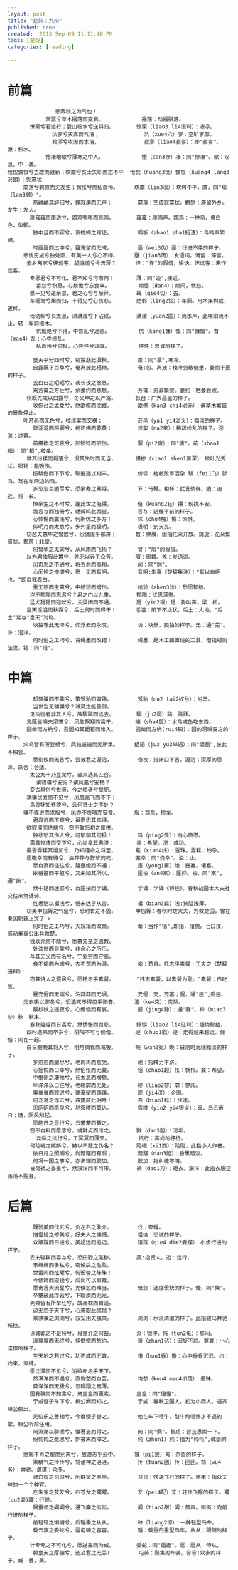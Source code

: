 ```yaml
---
layout: post
title: "楚辞：九辩"
published: true
created:  2013 Sep 09 11:11:40 PM
tags: [楚辞]
categories: [reading]

---
```


# 前篇

                   悲哉秋之为气也！             
                萧瑟兮草木摇落而变衰。            摇落：动摇脱落。
           憭栗兮若远行；登山临水兮送将归。       憭栗（liao3 li4潦利）：凄凉。
                  泬寥兮天高而气清；              泬（xue4穴）寥：空旷寥廓。
                  寂漻兮收潦而水清，              寂漻（liao4寂寥）：即"寂寥"。潦：积水。
                憯凄增欷兮薄寒之中人。            憯（can3惨）凄：同"惨凄"。欷：叹息。中：袭。
    怆怳懭悢兮去故而就新；坎廪兮贫士失职而志不平  怆怳（huang3恍）懭悢（kuang4 lang3况朗）：失意状
         廓落兮羁旅而无友生；惆怅兮而私自怜。     坎廪（lin3凛）：坎坷不平。廪，同"壈（lan3懒）"。
            燕翩翩其辞归兮，蝉寂漠而无声；        廓落：空虚寂寞状。羁旅：滞留外乡。友生：友人。
           雁雍雍而南游兮，鵾鸡啁哳而悲鸣。       雍雍：雁鸣声。鵾鸡：一种鸟，黄白色，似鹤。
            独申旦而不寐兮，哀蟋蟀之宵征。        啁哳（zhao1 zha1招渣）：鸟鸣声繁细。
            时亹亹而过中兮，蹇淹留而无成。        亹（wei3伪）亹：行进不停的样子。
         悲忧穷戚兮独处廓，有美一人兮心不绎。     蹇（jian3简）：发语词。淹留：滞留。
          去乡离家兮徕远客，超逍遥兮今焉薄？      绎："怿"的假借，愉快。徕远客：来作远客。
           专思君兮不可化，君不知兮可奈何！       薄：同"迫",接近。
             蓄怨兮积思，心烦憺兮忘食事。         烦憺（dan4）：烦闷，忧愁。
           愿一见兮道余意，君之心兮与余异。       朅（qie4切）：去。
           车既驾兮朅而归，不得见兮心伤悲。       结軨（ling2铃）：车厢。用木条构成，故称。
           倚结軨兮长太息，涕潺湲兮下沾轼。       潺湲（yuan2圆）：流水声，此喻泪流不止。轼：车前横木。
             忼慨绝兮不得，中瞀乱兮迷惑。         忼（kang1慷）慨：同"慷慨"。瞀（mao4）乱：心中烦乱。
             私自怜兮何极，心怦怦兮谅直。         怦怦：忠诚的样子。

            皇天平分四时兮，窃独悲此凛秋。        廪：同"凛",寒冷。
            白露既下百草兮，奄离披此梧楸。        奄:忽。离披：枝叶分散低垂，萎而不振的样子。
            去白日之昭昭兮，袭长夜之悠悠。        
            离芳蔼之方壮兮，余萎约而悲愁。        芳蔼：芳菲繁荣。萎约：枯萎衰败。
          秋既先戒以白露兮，冬又申之以严霜。      恢台：广大昌盛的样子。
            收恢台之孟夏兮，然欿傺而沈臧。        欿傺（kan3 chi4砍赤）：谓草木繁盛的景象停止。
         叶菸邑而无色兮，枝烦挐而交横；           菸邑（yu1 yi4淤义）：黯淡的样子。
            颜淫溢而将罢兮，柯彷佛而萎黄；        烦挐（na2拿）：稀疏纷乱的样子。淫滥：过甚。
            萷櫹槮之可哀兮，形销铄而瘀伤。        罢（pi2疲）：同"疲"。萷（shao1梢）：同"梢",枝条。
          惟其纷糅而将落兮，恨其失时而无当。      櫹槮（xiao1 shen1萧深）：枝叶光秃状。销铄：指毁伤。
            揽騑辔而下节兮，聊逍遥以相羊。        纷糅：枯枝败草混杂 騑（fei1飞）骖马，驾在车两边的马。
            岁忽忽百遒尽兮，恐余寿之弗将。        节：马鞭。相佯：犹言徜徉。遒：迫近。将：长。
            悼余生之不时兮，逢此世之俇攘。        俇（kuang2狂）攘：纷扰不安。
            澹容与而独倚兮，蟋蟀鸣此西堂。        容与：迟缓不前的样子。
            心怵惕而震荡兮，何所忧之多方！        怵（chu4触）惕：惊惧。
            仰明月而太息兮，步列星而极明。        极明：到天亮。
          窃悲夫蕙华之曾敷兮，纷旖旎乎都房；      敷：伸展，借指花朵开放。旖旎：花朵繁盛状。都房：北堂。
            何曾华之无实兮，从风雨而飞扬？        曾："层"的假借。
          以为君独服此蕙兮，羌无以异于众芳。      服：佩戴。羌：发语词。
            闵奇思之不通兮，将去君而高翔。        闵：同"悯"。
            心闵怜之惨凄兮，愿一见而有明。        有明:朱熹《楚辞集注》："有以自明也。"即自我表白。
            重无怨而生离兮，中结轸而增伤。        结轸（zhen3诊）：愁思郁结。
           岂不郁陶而思君兮？君之门以九重。       郁陶：忧思深重。
           猛犬狺狺而迎吠兮，关梁闭而不通。       狺（yin2银）狺：狗叫声。梁：桥。
          皇天淫溢而秋霖兮，后土何时而得干！      淫溢：雨下不止状。后土：大地。"后土"常与"皇天"对称。
            块独守此无泽兮，仰浮云而永叹。        块：块然，孤独的样子。无：通"芜"。泽：沼泽。
            何时俗之工巧兮，背绳墨而改错！        绳墨：是木工画直线的工具，借指规则法度。错：同"措"。
                                                  
# 中篇                                            
                                                           
            却骐骥而不乘兮，策驽骀而取路。        驽骀（nu2 tai2奴台）：劣马。
            当世岂无骐骥兮？诚莫之能善御。        
           见执辔者非其人兮，故駶跳而远去。       駶（ju2局）跳：跳跃。
          凫雁皆唼夫梁藻兮，凤愈飘翔而高举。      唼（sha4厦）：水鸟或鱼吃东西。
          圆凿而方枘兮，吾固知其鉏铻而难入。      圆凿而方枘(rui4锐)：圆的洞眼安方的榫子。
         众鸟皆有所登栖兮，凤独遑遑而无所集。     鉏鋙（ju3 yu3举语）：同"龃龉",彼此不相合。
            愿衔枚而无言兮，尝被君之渥洽，        衔枚：指闭口不言。渥洽：深厚的恩泽。匹合：合适。
           太公九十乃显荣兮，诚未遇其匹合。       
             谓骐骥兮安归？谓凤凰兮安栖？         
           变古易俗兮世衰，今之相者兮举肥。       
          骐骥伏匿而不见兮，凤凰高飞而不下；      
           鸟兽犹知怀德兮，云何贤士之不处？       
         骥不骤进而求服兮，凤亦不贪喂而妄食。     服：驾车，拉车。
            君弃远而不察兮，虽愿忠其焉得。        
          欲寂漠而绝端兮，窃不敢忘初之厚德。      
            独悲愁其伤人兮，冯郁郁其何极！        冯（ping2凭）：内心愤懑。
           霜露惨凄而交下兮，心尚幸其弗济；       幸：希望。济：成功。
          霰雪雰糅其增加兮，乃知遭命之将至。      霰（xian4线）：雪珠。雰糅：纷杂。
          愿徼幸而有待兮，泊莽莽与野草同死。      徼幸：同"侥幸"。泊：止。
            愿自直而径往兮，路壅绝而不通；        壅（yong1雍）绝：壅塞，堵塞。
            欲循道而平驱兮，又未知其所以，        压桉（an4案）：压抑。桉，同"案",通"按"。
            然中路而迷惑兮，自压按而学诵。        学诵：学诵《诗经》。春秋战国士大夫社交往来常诵诗。
            性愚陋以褊浅兮，信未达乎从容。        褊（bian3扁）浅:狭隘浅薄。
          窃美申包胥之气盛兮，恐时世之不固。      申包胥：春秋时楚大夫，为救楚国，曾在秦国朝廷上哭了->
            何时俗之工巧兮，灭规矩而改凿。        凿：当作"错",即措，措施。七日夜，感动秦哀公出兵救楚。
           独耿介而不随兮，愿慕先圣之遗教。       
            处浊世而显荣兮，非余心之所乐。        
           与其无义而有名兮，宁处穷而守高。       
            食不偷而为饱兮，衣不苟而为温。        偷：苟且。托志乎素餐：王夫之《楚辞通释》：
           窃慕诗人之遗风兮，愿托志乎素餐。       "托志素餐，以素餐为耻。"素餐：白吃饭。
            蹇充倔而无端兮，泊莽莽而无垠。        充倔：充，充塞；倔，通"屈",委屈。
         无衣裘以御冬兮，恐溘死不得见乎阳春。     溘（ke4克）：突然。
            靓杪秋之遥夜兮，心缭悷而有哀。        靓（jing4静）：通"静"。杪（miao3秒）秋：秋末。
           春秋逴逴而日高兮，然惆怅而自悲。       缭悷（liao2 li4辽利）：缠绕郁结。
          四时递来而卒岁兮，阴阳不可与俪偕。      逴（chuo1戳）逴：走得越来越远。俪偕：同在一起。
          白日蜿晚其将入兮，明月销铄而减毁。      晼（wan3宛）晚：日落时光线黯淡的样子。
            岁忽忽而遒尽兮，老冉冉而愈弛。        驰：指精力不济。
            心摇悦而日幸兮，然怊怅而无翼。        怊（chao1超）怅：惆怅。冀：希望。
            中憯恻之凄怆兮，长太息而增欷。        
            年洋洋以日往兮，老嵺廓而无处。        嵺（liao2寥）廓：寥阔。
            事亹亹而觊进兮，蹇淹留而踌躇。        觊（ji4济）：企图。
            何泛滥之浮云兮，猋壅蔽此明月！        猋（biao1标）：快速。
            忠昭昭而愿见兮，然霠噎而莫达。        霠曀（yin2 yi4银义）：霠，乌云蔽日；曀，阴风刮起。
            愿皓日之显行兮，云蒙蒙而蔽之。        
           窃不自料而愿忠兮，或黕点而污之。       黕（dan3胆）：污垢。
             尧舜之抗行兮，了冥冥而薄天。         抗行：高尚的德行。
           何险巇之嫉妒兮，被以不慈之伪名？       险巇（xi1西）：险阻，此指小人作梗。
            彼日月之照明兮，尚黯黮而有瑕；        黯黮（dan3胆）：昏黑暗淡。
            何况一国之事兮，亦多端而胶加。        胶加：指纠缠不清。
           被荷禂之晏晏兮，然潢洋而不可带。       裯（dao1刀）：短衣。潢洋：此指衣服空荡荡不贴身。
                                                  
# 后篇                                            
                                                           
            既骄美而伐武兮，负左右之耿介。        伐：夸耀。
            憎愠怆之修美兮，好夫人之慷慨。        愠惀：忠诚的样子。
            众踥蹀而日进兮，美超远而逾迈。        踥蹀（qie4 die2妾蝶）：小步行进的样子。
           农夫辍耕而容与兮，恐田野之芜秽。       美:指贤人。迈：远行。
            事绵绵而多私兮，窃悼后之危败。        
            世雷同而炫曜兮，何毁誉之昧昧！        
            今修饰而窥镜兮，后尚可以窜藏。        
            愿寄言夫流星兮，羌倏忽而难当。        儵忽：速度很快的样子。儵，同"倏"。
            卒壅蔽此浮云兮，下暗漠而无光。        
           尧舜皆有所举任兮，故高枕而自适。       
            谅无怨于天下兮，心焉取此怵惕？        
            乘骐骥之浏浏兮，驭安用夫强策。        浏浏：水流清澈的样子。此指骏马奔驰畅快。
           谅城郭之不足恃兮，虽重介之何益。       介：铠甲。忳（tun2屯）：郁闷。
            邅翼翼而无终兮，忳惛惛而愁约。        邅（zhan1沾）：回旋不前。翼翼：小心谨慎的样子。
            生天地之若过兮，功不成而无效。        惛（hun1昏）惛：心中昏昏沉沉。约：约束，束缚。
           愿沈滞而不见兮，沿欲布名乎天下。       
            然潢洋而不遇兮，直怐愗而自苦。        怐愗（kou4 mao4扣茂）：愚昧。
            莽洋洋而无极兮，忽翱翔之焉薄。        
           国有骥而不知乘兮，焉皇皇而更索。       皇皇：同"惶惶"。
            宁戚讴于车下兮，桓公闻而知之。        宁戚：春秋卫国人，初为小商人。遇齐桓公夜出， 
            无伯乐之善相兮，今谁使乎誉之。        他在车下喂牛，敲牛角唱怀才不遇的歌，桓公听后任用。 
            罔流涕以聊虑兮，惟著意而得之。        罔：同"惘"。聊虑：暂且思索一下。
            纷忳忳之愿忠兮，妒被离而障之。        纯（zhun1）纯：借为"忳忳",诚挚的样子。
         愿赐不肖之躯而别离兮，放游志乎云中。     被（pi1披）离：杂沓的样子。
            乘精气之抟抟兮，骛诸神之湛湛。        抟（tuan2团）抟：团团。骛（wu4务）：奔驰。湛湛：众多。
            骖白霓之习习兮，历群灵之丰丰。        习习：快速飞行的样子。丰丰：指众天神的一个个神官。
            左朱雀之茇茇兮，右苍龙之躣躣。        茇（pei4配）茇：轻快飞翔的样子。躣(qu2渠)躣：行貌。
            属雷师之阗阗兮，通飞廉之衙衙。        阗（tian2甜）阗：鼓声。衙衙：向前行进的样子。
            前轻辌之锵锵兮，后辎乘之从从。        輬（liang2凉）：一种轻型马车。
            载云旗之委蛇兮，扈屯骑之容容。        辎：载重的重型马车。从从：跟随的样子。
           计专专之不可化兮，愿遂推而为臧。       委蛇：同"逶迤"。扈：扈从，侍从。
            赖皇天之厚德兮，还及君之无恙!         屯骑：聚集的车骑。容容:众多的样子。臧：善，美。

